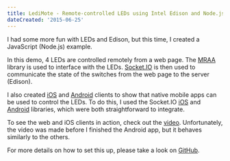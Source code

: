 ```yaml
---
title: LediMote - Remote-controlled LEDs using Intel Edison and Node.js
dateCreated: '2015-06-25'
---
```


I had some more fun with LEDs and Edison, but this time, I created a JavaScript (Node.js) example.

In this demo, 4 LEDs are controlled remotely from a web page. The [MRAA](https://github.com/intel-iot-devkit/mraa) library is used to interface with the LEDs. [Socket.IO](http://socket.io) is then used to communicate the state of the switches from the web page to the server (Edison).

I also created [iOS](https://github.com/estherjk/LediMoteiOS) and [Android](https://github.com/estherjk/LediMoteAndroid) clients to show that native mobile apps can be used to control the LEDs. To do this, I used the Socket.IO [iOS](http://socket.io/blog/socket-io-on-ios/) and [Android](http://socket.io/blog/native-socket-io-and-android/) libraries, which were both straightforward to integrate.

To see the web and iOS clients in action, check out the [video](https://youtu.be/i61g4aYkrI0). Unfortunately, the video was made before I finished the Android app, but it behaves similarly to the others.

For more details on how to set this up, please take a look on [GitHub](https://github.com/estherjk/LediMote).
